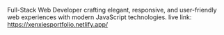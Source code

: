 Full-Stack Web Developer crafting elegant, responsive, and user-friendly web experiences with modern JavaScript technologies.
live link: https://xenxiesportfolio.netlify.app/
